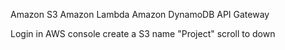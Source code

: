 Amazon S3
Amazon Lambda
Amazon DynamoDB
API Gateway

Login in AWS console 
create a S3 name "Project"
scroll to down 
